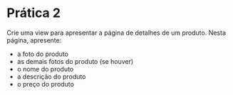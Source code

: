 # Prática 2

Crie uma view para apresentar a página de detalhes de um produto. Nesta página, apresente: 

* a foto do produto
* as demais fotos do produto (se houver)
* o nome do produto
* a descrição do produto
* o preço do produto

